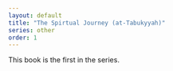 ```yaml
---
layout: default
title: "The Spirtual Journey (at-Tabukyyah)"
series: other
order: 1
---
```


This book is the first in the series. 
